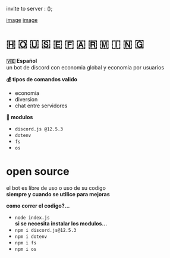 invite to server : ();

[image]()
[image]()
# 🇭 🇴 🇺 🇸 🇪   🇫 🇦 🇷 🇲 🇮 🇳 🇬

**🇻🇪 Español** \
un bot de discord con economia global y economia por usuarios

**💰 tipos de comandos valido**
 - economia
 - diversion
 - chat entre servidores

**📅 modulos**
 - `discord.js @12.5.3`
 - `dotenv`
 - `fs`
 - `os`

# open source
el bot es libre de uso o uso de su codigo \
__**siempre y cuando se utilice para mejoras**__

**como correr el codigo?...**
- `node index.js` \
**si se necesita instalar los modulos...**
- `npm i discord.js@12.5.3`
- `npm i dotenv`
- `npm i fs`
- `npm i os`
